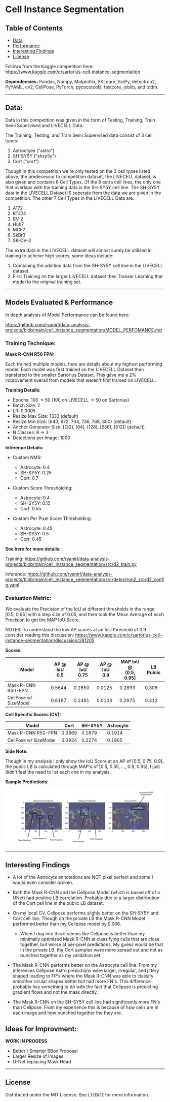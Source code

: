 # Cell Instance Segmentation

<!-- TABLE OF CONTENTS -->
## Table of Contents
* [Data](#data)
* [Performance](#evaluation-metric)
* [Interesting Findings](#interesting-findings)
* [License](#license)

Follows from the Kaggle competition here:
https://www.kaggle.com/c/sartorius-cell-instance-segmentation

**Dependencies:** Pandas, Numpy, Matplotlib, SKLearn, SciPy, detectron2,
PyYAML, cv2, CellPose, PyTorch, pycocotools, fastcore, joblib, and tqdm.

---

<!-- DATA -->
## Data:

Data in this competition was given in the form of Testing, Training, Train Semi
Supervised and LIVECELL Data. 

The Training, Testing, and Train Semi Supervised data consist of 3 cell types:
1. Astroctyes ("astro")
2. SH-SY5Y ("shsy5y")
3. Cort ("cort")

Though in this competition we're only tested on the 3 cell types listed above, the predecessor
to competition dataset, the LIVECELL dataset, is also given and contains 8 Cell Types. Of the 8 
extra cell lines, the only one that overlaps with the training data is the SH-SY5Y cell line. 
The SH-SY5Y data in the LIVECELL Dataset IS seperate from the data we are given in the competition. 
The other 7 Cell Types in the LIVECELL Data are:
1. A172
2. BT474
3. BV-2
4. Huh7
5. MCF7
6. SkBr3
7. SK-OV-3

The extra data in the LIVECELL dataset will almost surely be utilized in training to 
acheive high scores, some ideas include:
1. Combining the addition data from the SH-SY5Y cell line in the LIVECELL dataset.
2. First Training on the larger LIVECELL dataset then Transer Learning that model to 
the original training set. 


---

<!-- Performance -->
## Models Evaluated & Performance

In depth analysis of Model Performance can be found here:

https://github.com/ryanirl/data-analysis-projects/blob/main/cell_instance_segmentation/MODEL_PERFOMANCE.md

### Training Technique:

**Mask R-CNN R50 FPN:**

Each trained multiple models, here are details about my highest performing model. Each model was first trained
on the LIVECELL Dataset then transfered to the smaller Sartorius Dataset. This gave me a 2% improvement overall
from models that weren't first trained on LIVECELL.

**Training Details:**
- Epochs: 100 -> 50 (100 on LIVECELL -> 50 on Sartorius)
- Batch Size: 2
- LR: 0.0005
- Resize Max Size: 1333 (default)
- Resize Min Size: (640, 672, 704, 736, 768, 800) (default)
- Anchor Generator Size: [[32], [64], [128], [256], [512]] (default)
- N Classes: 8 -> 3 
- Detections per Image: 1000


**Inference Details:**

- Custom NMS: 
    - Astrocyte: 0.4
    - SH-SY5Y: 0.25
    - Cort: 0.7

- Custom Score Thresholding: 
    - Astrocyte: 0.4 
    - SH-SY5Y: 0.15
    - Cort: 0.55

- Custom Per Pixel Score Thresholding: 
    - Astrocyte: 0.45
    - SH-SY5Y: 0.5
    - Cort: 0.45


**See here for more details:**

Training: https://github.com/ryanirl/data-analysis-projects/blob/main/cell_instance_segmentation/src/d2_train.py

Inferance: https://github.com/ryanirl/data-analysis-projects/blob/main/cell_instance_segmentation/src/detectron2_src/d2_config.yaml



### Evaluation Metric:

We evaluate the Precision of the IoU at different thresholds in the range 
[0.5, 0.95] with a step size of 0.05, and then took the Mean Average of 
each Precision to get the MAP IoU Score. 

NOTES: To understand the low AP scores at an IoU threshold of 0.9 consider 
reading this discussion:
https://www.kaggle.com/c/sartorius-cell-instance-segmentation/discussion/281205

**Scores:**

| Model                 | AP @ IoU<br>0.5 | AP @ IoU<br>0.75 | AP @ IoU<br>0.9 | MAP IoU @<br>[0.5, 0.95] | LB Public | 
| --------------------- | --------------- | ---------------- | --------------- | ------------------------ | --------- | 
| Mask R-CNN R50-FPN    | 0.5644          | 0.2650           | 0.0125          | 0.2893                   | 0.306     | 
| CellPose w/ SizeModel | 0.6187          | 0.2491           | 0.0103          | 0.2975                   | 0.312     | 


**Cell Specific Scores (CV):**

| Model                 | Cort   | SH-SY5Y | Astrocyte | 
| --------------------- | ------ | ------- | --------- |
| Mask R-CNN R50-FPN    | 0.3869 | 0.1879  | 0.1914    | 
| CellPose w/ SizeModel | 0.3924 | 0.2274  | 0.1865    |


**Side Note:**

Though in my analysis I only show the IoU Score at an AP of [0.5, 0.75, 0.9], the public LB 
is calculated through MAP's of [0.5, 0.55, ..., 0.9, 0.95], I just didn't feel the need to 
list each one in my analysis.


**Sample Predictions:**

![](./img/astro_analysis_annotated.png)

---

<!-- Interesting Findings -->
## Interesting Findings

- A lot of the Astrocyte annotations are NOT pixel perfect and some I would even consider broken. 
- Both the Mask R-CNN and the Cellpose Model (which is based off of a UNet) had positive LB correlation. 
Probably due to a larger distribution of the Cort cell line in the public LB dataset.
- On my local CV, Cellpose performs slighly better on the SH-SY5Y and Cort cell line. Though on the private
LB the Mask R-CNN Model performed better than my Cellpose model by 0.006. 
    - When I dug into this it seems like Cellpose is better than my minimally optimized Mask R-CNN at classifying 
    cells that are close together, but worse at per-pixel predictions. My guess would be that in the private 
    LB, the Cort samples were more spread out and not as bunched together as my validation set. 

- The Mask R-CNN performs better on the Astrocyte cell line. From my inferences Cellpose Astro predictions were
larger, irregular, and jittery shaped leading to FP's where the Mask R-CNN was able to classify smoother cirular shapes 
better but had more FN's. This difference probably has something to do with the fact that Cellpose is predicting 
gradient flows and not the mask directly.
- The Mask R-CNN on the SH-SY5Y cell line had significantly more FN's than Cellpose. From my experience this is because 
of how cells are in each image and how bunched together the they are. 


<!-- Improving -->
## Ideas for Improvment:

**WORK IN PROGESS**

- Better / Smarter BBox Proposal
- Larger Resize of Images
- U-Net replacing Mask Head


---

<!-- LICENSE -->
## License

Distributed under the MIT License. See `LICENSE` for more information.


<br />







